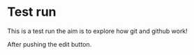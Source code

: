 # Test run 

This is a test run the aim is to explore how git and github work!

After pushing the edit button.
